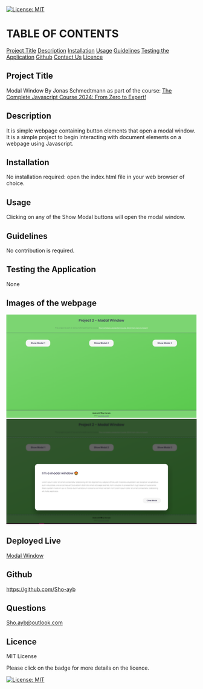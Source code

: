 [![License: MIT](https://img.shields.io/badge/License-MIT-yellow.svg)](https://opensource.org/licenses/MIT)

# TABLE OF CONTENTS

[Project Title](#project-title)
[Description](#description)
[Installation](#installation)
[Usage](#usage)
[Guidelines](#guidelines)
[Testing the Application](#testing-the-application)
[Github](#github)
[Contact Us](#contact-us)
[Licence](#licence)

## Project Title

Modal Window By Jonas Schmedtmann as part of the course:
[The Complete Javascript Course 2024: From Zero to Expert!](https://www.udemy.com/course/the-complete-javascript-course/?kw=the+complete+java&src=sac)

## Description

It is simple webpage containing button elements that open a modal window. It is a simple project to begin interacting with document elements on a webpage using Javascript.

## Installation

No installation required: open the index.html file in your web browser of choice.

## Usage

Clicking on any of the Show Modal buttons will open the modal window.

## Guidelines

No contribution is required.

## Testing the Application

None

## Images of the webpage

![Screenshot](./modal-window-jonas-image-1.PNG)
![Screenshot](./modal-window-jonas-image-2.PNG)

## Deployed Live

[Modal Window](https://sho-ayb.github.io/modal-window-jonas/)

## Github

https://github.com/Sho-ayb

## Questions

Sho.ayb@outlook.com

## Licence

MIT License

Please click on the badge for more details on the licence.

[![License: MIT](https://img.shields.io/badge/License-MIT-yellow.svg)](https://opensource.org/licenses/MIT)
